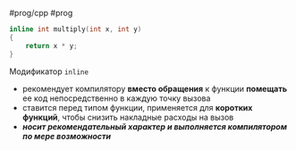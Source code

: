 #prog/cpp #prog 

```cpp
inline int multiply(int x, int y)
{
	return x * y;
}
```

Модификатор `inline`
- рекомендует компилятору **вместо обращения** к функции **помещать** ее код непосредственно в каждую точку вызова
- ставится перед типом функции, применяется для **коротких функций**, чтобы снизить накладные расходы на вызов
- ***носит рекомендательный характер и выполняется компилятором по мере возможности***